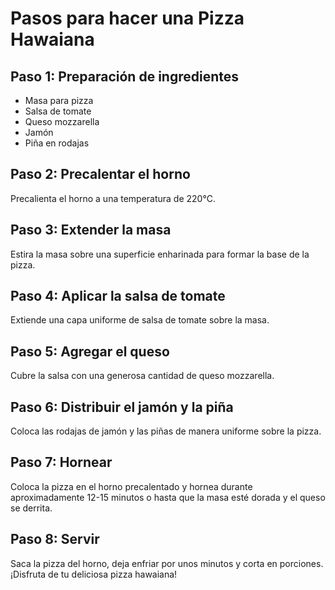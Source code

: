 # Pasos para hacer una Pizza Hawaiana

## Paso 1: Preparación de ingredientes
- Masa para pizza
- Salsa de tomate
- Queso mozzarella
- Jamón
- Piña en rodajas

## Paso 2: Precalentar el horno
Precalienta el horno a una temperatura de 220°C.

## Paso 3: Extender la masa
Estira la masa sobre una superficie enharinada para formar la base de la pizza.

## Paso 4: Aplicar la salsa de tomate
Extiende una capa uniforme de salsa de tomate sobre la masa.

## Paso 5: Agregar el queso
Cubre la salsa con una generosa cantidad de queso mozzarella.

## Paso 6: Distribuir el jamón y la piña
Coloca las rodajas de jamón y las piñas de manera uniforme sobre la pizza.

## Paso 7: Hornear
Coloca la pizza en el horno precalentado y hornea durante aproximadamente 12-15 minutos o hasta que la masa esté dorada y el queso se derrita.

## Paso 8: Servir
Saca la pizza del horno, deja enfriar por unos minutos y corta en porciones. ¡Disfruta de tu deliciosa pizza hawaiana!
